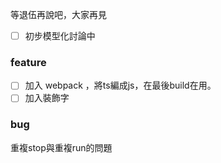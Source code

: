等退伍再說吧，大家再見

- [ ] 初步模型化討論中

### feature

- [ ] 加入 webpack ，將ts編成js，在最後build在用。
- [ ] 加入裝飾字

### bug

重複stop與重複run的問題